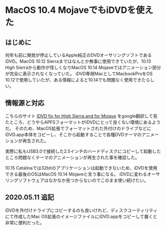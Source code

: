 # MacOS 10.4 MojaveでもiDVDを使えた
<!-- date:2020-04-19 14:30:31 -->

## はじめに
何年も前に開発が停止しているApple純正のDVDオーサリングソフトであるiDVD。MacOS 10.12 Sierraまではなんとか無事に使用できていたが、10.13 High Sierraから動作が怪しくなりMacOS 10.14 Mojaveではアニメーション部分が完全に表示されなくなっていた。
iDVD専用MacとしてMacbookProをOS 10.12で使用していたが、ある情報によると10.14でも問題なく使用できたらしい。

## 情報源と対応
こちらのサイト
[IDVD fix for High Sierra and for Mojave][1] をgoogle翻訳して見たところ、どうやらAPFSフォーマットがiDVDにとって良くない環境にあるようだ。
そのため、MacOS拡張でフォーマットされた外付けのドライブなどにiDVD.app本体をコピーし、そこから起動することで各種DVDテーマのアニメーションが再生された。

実際に私もUSB3.0で接続した2.5インチのハードディスクにコピーして起動したところ問題なくテーマのアニメーションが再生された事を確認した。

10.15 Catalinaでは32bitのアプリケーションは起動できないため、iDVDを使用できる最後のOSはMacOS 10.14 Mojaveと言う事になる。
iDVDに変わるオーサリングソフトウェアはなかなか見つからないのでこのまま使い続けたい。

## 2020.05.11 追記
iDVDを外付けドライブにコピーするのも良いけれど、ディスクユーティリティにて作成したMac OS拡張のイメージファイルにiDVD.appをコピーして置くと非常に便利だった。


[1]: https://discussions.apple.com/thread/250109226